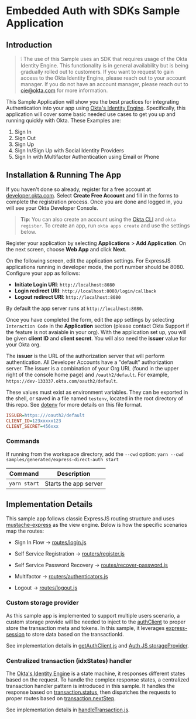 [Okta's Identity Engine]: https://developer.okta.com/docs/concepts/ie-intro/
[Okta Auth JS]: https://github.com/okta/okta-auth-js

# Embedded Auth with SDKs Sample Application

## Introduction

> :grey_exclamation: The use of this Sample uses an SDK that requires usage of the Okta Identity Engine. This functionality is in general availability but is being gradually rolled out to customers. If you want
to request to gain access to the Okta Identity Engine, please reach out to your account manager. If you do not have an account manager, please reach out to oie@okta.com for more information.

This Sample Application will show you the best practices for integrating Authentication into your app
using [Okta's Identity Engine][]. Specifically, this application will cover some basic needed use cases to get you up and running quickly with Okta.
These Examples are:

1. Sign In
2. Sign Out
3. Sign Up
4. Sign In/Sign Up with Social Identity Providers
5. Sign In with Multifactor Authentication using Email or Phone


## Installation & Running The App

If you haven't done so already, register for a free account at [developer.okta.com](https://developer.okta.com/). Select **Create Free Account** and fill in the forms to complete the registration process. Once you are done and logged in, you will see your Okta Developer Console.

> **Tip**: You can also create an account using the [Okta CLI](https://github.com/oktadeveloper/okta-cli) and `okta register`. To create an app, run `okta apps create` and use the settings below.

Register your application by selecting **Applications** > **Add Application**. On the next screen, choose **Web App** and click **Next**.

On the following screen, edit the application settings. For ExpressJS applications running in developer mode, the port number should be 8080. Configure your app as follows:

* **Initiate Login URI**: `http://localhost:8080`
* **Login redirect URI**: `http://localhost:8080/login/callback`
* **Logout redirect URI**: `http://localhost:8080`

By default the app server runs at `http://localhost:8080`.

Once you have completed the form, edit the app settings by selecting `Interaction Code` in the **Application** section (please contact Okta Support if the feature is not avaiable in your org). With the application set up, you will be given **client ID** and **client secret**. You will also need the **issuer** value for your Okta org.

The **issuer** is the URL of the authorization server that will perform authentication.  All Developer Accounts have a "default" authorization server.  The issuer is a combination of your Org URL (found in the upper right of the console home page) and `/oauth2/default`. For example, `https://dev-133337.okta.com/oauth2/default`.

These values must exist as environment variables. They can be exported in the shell, or saved in a file named `testenv`, located in the root directory of this repo. See [dotenv](https://www.npmjs.com/package/dotenv) for more details on this file format.

```ini
ISSUER=https:///oauth2/default
CLIENT_ID=123xxxxx123
CLIENT_SECRET=456xxx
```

### Commands

If running from the workspace directory, add the `--cwd` option: `yarn --cwd samples/generated/express-direct-auth start`

| Command               | Description                    |
| --------------------- | ------------------------------ |
| `yarn start`          | Starts the app server |


## Implementation Details

This sample app follows classic ExpressJS routing structure and uses [mustache-express](https://www.npmjs.com/package/mustache-express) as the view engine. Below is how the specific scenarios map the routes:

* Sign In Flow -> [routes/login.js](./web-server/routes/login.js)

* Self Service Registration -> [routers/register.js](./web-server/routes/register.js)

* Self Service Password Recovery ->  [routes/recover-password.js](./web-server/routes/recover-password.js)

* Multifactor -> [routers/authenticators.js](./web-server/routes/authenticators.js)

* Logout -> [routes/logout.js](./web-server/routes/logout.js)

### Custom storage provider

As this sample app is implemented to support multiple users scenario, a custom storage provide will be needed to inject to the [authClient][Okta Auth JS] to proper store the transaction meta and tokens. In this sample, it leverages [express-session](https://www.npmjs.com/package/express-session) to store data based on the transactionId.

See implementation details in [getAuthClient.js](./web-server/utils/getAuthClient.js) and [Auth JS storageProvider](https://github.com/okta/okta-auth-js#storageprovider).

### Centralized transaction (idxStates) handler

The [Okta's Identity Engine][] is a state machine, it responses different states based on the request. To handle the complex response states, a centralized transaction handler pattern is introduced in this sample. It handles the response based on [transaction.status](https://github.com/okta/okta-auth-js/blob/master/docs/idx.md#status), then dispatches the requests to proper routes based on [transaction.nextStep](https://github.com/okta/okta-auth-js/blob/master/docs/idx.md#nextstep).

See implementation details in [handleTransaction.js](./web-server/utils/handleTransaction.js).
